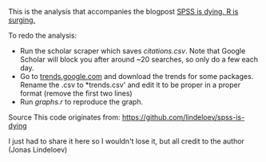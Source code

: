 This is the analysis that accompanies the blogpost [SPSS is dying. R is surging.](http://lindeloev.net/spss-is-dying-r-takes-the-lead-in-2020/)

To redo the analysis:
 * Run the scholar scraper which saves *citations.csv*. Note that Google Scholar will block you after around ~20 searches, so only do a few each day.
 * Go to [trends.google.com](trends.google.com) and download the trends for some packages. Rename the .csv to *trends.csv' and edit it to be proper in a proper format (remove the first two lines)
 * Run *graphs.r* to reproduce the graph.
 
Source
This code originates from: 
https://github.com/lindeloev/spss-is-dying

I just had to share it here so I wouldn't lose it, but all credit to the author (Jonas Lindeloev)